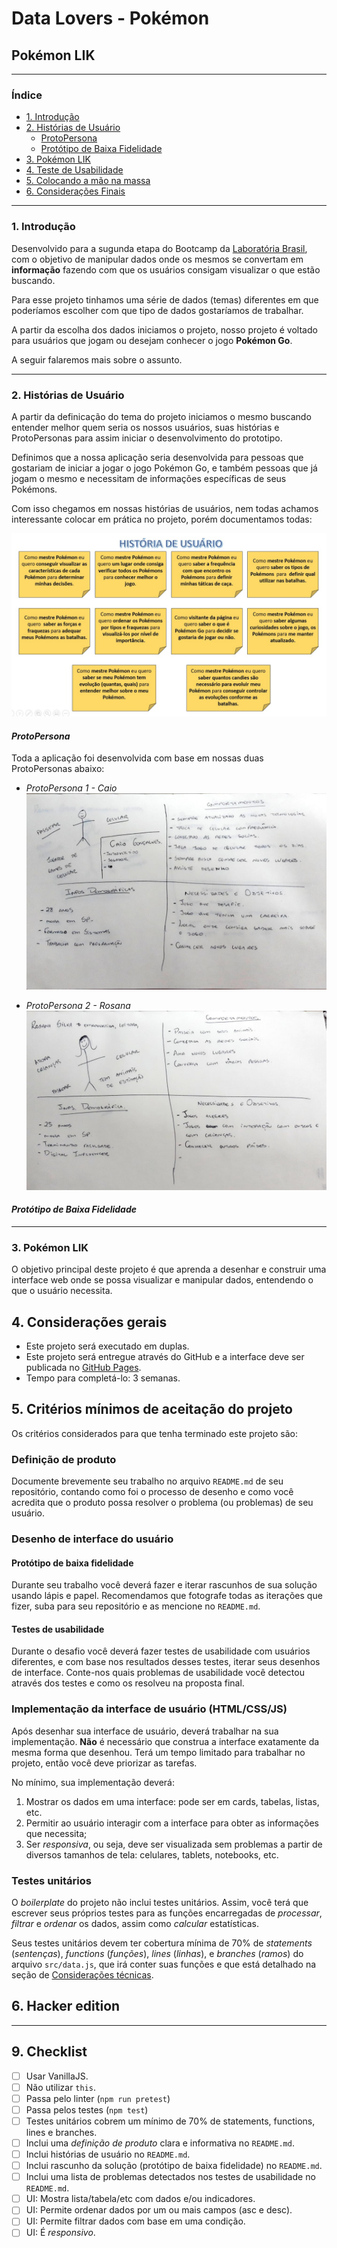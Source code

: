 # Data Lovers - Pokémon
## Pokémon LIK

***

### Índice

* [1. Introdução](#1-introdução)
* [2. Histórias de Usuário](#2-histórias-de-usuários)
  * [ProtoPersona](#protopersona)
  * [Protótipo de Baixa Fidelidade](#protótipo-de-baixa-fidelidade)
* [3. Pokémon LIK](#3-pokémon-lik)
* [4. Teste de Usabilidade](#4-teste-de-usabilidade)
* [5. Colocando a mão na massa](#5-colocando-a-mao-na-massa)
* [6. Considerações Finais](#6-considerações-finais)


***

### 1. Introdução
Desenvolvido para a sugunda etapa do Bootcamp da [Laboratória Brasil](https://www.laboratoria.la/br), com o objetivo de manipular dados onde os mesmos se convertam em **informação** fazendo com que os usuários consigam visualizar o que estão buscando.

Para esse projeto tinhamos uma série de dados (temas) diferentes em que poderíamos escolher com que tipo de dados gostaríamos de trabalhar.

A partir da escolha dos dados iniciamos o projeto, nosso projeto é voltado para usuários que jogam ou desejam conhecer o jogo **Pokémon Go**.

A seguir falaremos mais sobre o assunto.

***

### 2. Histórias de Usuário

A partir da definicação do tema do projeto iniciamos o mesmo buscando entender melhor quem seria os nossos usuários, suas histórias e ProtoPersonas para assim iniciar o desenvolvimento do prototipo.

Definimos que a nossa aplicação seria desenvolvida para pessoas que gostariam de iniciar a jogar o jogo Pokémon Go, e também pessoas que já jogam o mesmo e necessitam de informações específicas de seus Pokémons.

Com isso chegamos em nossas histórias de usuários, nem todas achamos interessante colocar em prática no projeto, porém documentamos todas:

![Histórias de Usuários](src/img/readme/História-de-Usuário.jpg)



#### *ProtoPersona*

Toda a aplicação foi desenvolvida com base em nossas duas ProtoPersonas abaixo:

* *ProtoPersona 1 - Caio*
![ProtoPersona-Caio](src/img/readme/Protopersona-1.jpeg)

* *ProtoPersona 2 - Rosana*
![ProtoPersona-Rosana](src/img/readme/Protopersona-2.jpeg)



#### *Protótipo de Baixa Fidelidade*

***
### 3. Pokémon LIK

O objetivo principal deste projeto é que aprenda a desenhar e construir uma
interface web onde se possa visualizar e manipular dados, entendendo o que o
usuário necessita.

## 4. Considerações gerais

* Este projeto será executado em duplas.
* Este projeto será entregue através do GitHub e a interface deve ser publicada
  no [GitHub Pages](https://pages.github.com/).
* Tempo para completá-lo: 3 semanas.

## 5. Critérios mínimos de aceitação do projeto

Os critérios considerados para que tenha terminado este projeto são:

### Definição de produto

Documente brevemente seu trabalho no arquivo `README.md` de seu repositório,
contando como foi o processo de desenho e como você acredita que o produto possa
resolver o problema (ou problemas) de seu usuário.

### Desenho de interface do usuário

#### Protótipo de baixa fidelidade

Durante seu trabalho você deverá fazer e iterar rascunhos de sua solução usando
lápis e papel. Recomendamos que fotografe todas as iterações que fizer, suba
para seu repositório e as mencione no `README.md`.

#### Testes de usabilidade

Durante o desafio você deverá fazer testes de usabilidade com usuários
diferentes, e com base nos resultados desses testes, iterar seus desenhos de
interface. Conte-nos quais problemas de usabilidade você detectou através dos
testes e como os resolveu na proposta final.

### Implementação da interface de usuário (HTML/CSS/JS)

Após desenhar sua interface de usuário, deverá trabalhar na sua implementação.
**Não** é necessário que construa a interface exatamente da mesma forma que
desenhou. Terá um tempo limitado para trabalhar no projeto, então você deve
priorizar as tarefas.

No mínimo, sua implementação deverá:

1. Mostrar os dados em uma interface: pode ser em cards, tabelas, listas, etc.
2. Permitir ao usuário interagir com a interface para obter as informações que
   necessita;
3. Ser _responsiva_, ou seja, deve ser visualizada sem problemas a partir de
   diversos tamanhos de tela: celulares, tablets, notebooks, etc.

### Testes unitários

O _boilerplate_ do projeto não inclui testes unitários. Assim, você terá que
escrever seus próprios testes para as funções encarregadas de _processar_,
_filtrar_ e _ordenar_ os dados, assim como _calcular_ estatísticas.

Seus testes unitários devem ter cobertura mínima de 70% de _statements_
(_sentenças_), _functions_ (_funções_), _lines_ (_linhas_), e _branches_
(_ramos_) do arquivo `src/data.js`, que irá conter suas funções e que está
detalhado na seção de [Considerações técnicas](#srcdatajs).

## 6. Hacker edition


***

## 9. Checklist

* [ ] Usar VanillaJS.
* [ ] Não utilizar `this`.
* [ ] Passa pelo linter (`npm run pretest`)
* [ ] Passa pelos testes (`npm test`)
* [ ] Testes unitários cobrem um mínimo de 70% de statements, functions, lines e
  branches.
* [ ] Inclui uma _definição de produto_ clara e informativa no `README.md`.
* [ ] Inclui histórias de usuário no `README.md`.
* [ ] Inclui rascunho da solução (protótipo de baixa fidelidade) no `README.md`.
* [ ] Inclui uma lista de problemas detectados nos testes de usabilidade no
  `README.md`.
* [ ] UI: Mostra lista/tabela/etc com dados e/ou indicadores.
* [ ] UI: Permite ordenar dados por um ou mais campos (asc e desc).
* [ ] UI: Permite filtrar dados com base em uma condição.
* [ ] UI: É _responsivo_.

